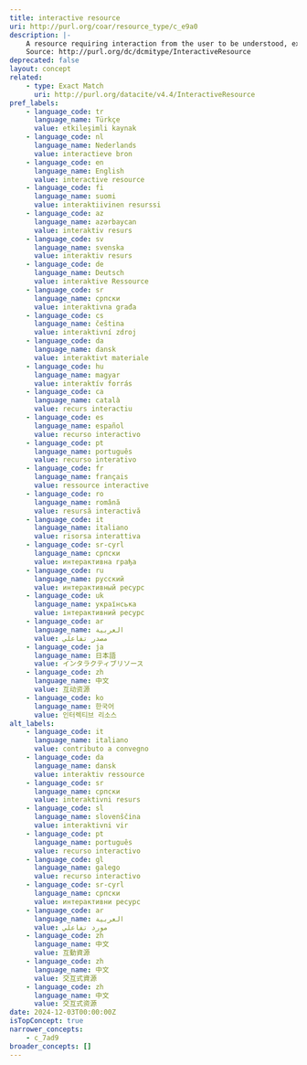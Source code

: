 ```yaml
---
title: interactive resource
uri: http://purl.org/coar/resource_type/c_e9a0
description: |-
    A resource requiring interaction from the user to be understood, executed, or experienced. Examples include forms on Web pages, applets, multimedia learning objects, chat services, or virtual reality environments.
    Source: http://purl.org/dc/dcmitype/InteractiveResource
deprecated: false
layout: concept
related:
    - type: Exact Match
      uri: http://purl.org/datacite/v4.4/InteractiveResource
pref_labels:
    - language_code: tr
      language_name: Türkçe
      value: etkileşimli kaynak
    - language_code: nl
      language_name: Nederlands
      value: interactieve bron
    - language_code: en
      language_name: English
      value: interactive resource
    - language_code: fi
      language_name: suomi
      value: interaktiivinen resurssi
    - language_code: az
      language_name: azərbaycan
      value: interaktiv resurs
    - language_code: sv
      language_name: svenska
      value: interaktiv resurs
    - language_code: de
      language_name: Deutsch
      value: interaktive Ressource
    - language_code: sr
      language_name: српски
      value: interaktivna građa
    - language_code: cs
      language_name: čeština
      value: interaktivní zdroj
    - language_code: da
      language_name: dansk
      value: interaktivt materiale
    - language_code: hu
      language_name: magyar
      value: interaktív forrás
    - language_code: ca
      language_name: català
      value: recurs interactiu
    - language_code: es
      language_name: español
      value: recurso interactivo
    - language_code: pt
      language_name: português
      value: recurso interativo
    - language_code: fr
      language_name: français
      value: ressource interactive
    - language_code: ro
      language_name: română
      value: resursă interactivă
    - language_code: it
      language_name: italiano
      value: risorsa interattiva
    - language_code: sr-cyrl
      language_name: српски
      value: интерактивна грађа
    - language_code: ru
      language_name: русский
      value: интерактивный ресурс
    - language_code: uk
      language_name: українська
      value: інтерактивний ресурс
    - language_code: ar
      language_name: العربية
      value: مصدر تفاعلي
    - language_code: ja
      language_name: 日本語
      value: インタラクティブリソース
    - language_code: zh
      language_name: 中文
      value: 互动资源
    - language_code: ko
      language_name: 한국어
      value: 인터렉티브 리소스
alt_labels:
    - language_code: it
      language_name: italiano
      value: contributo a convegno
    - language_code: da
      language_name: dansk
      value: interaktiv ressource
    - language_code: sr
      language_name: српски
      value: interaktivni resurs
    - language_code: sl
      language_name: slovenščina
      value: interaktivni vir
    - language_code: pt
      language_name: português
      value: recurso interactivo
    - language_code: gl
      language_name: galego
      value: recurso interactivo
    - language_code: sr-cyrl
      language_name: српски
      value: интерактивни ресурс
    - language_code: ar
      language_name: العربية
      value: مورد تفاعلي
    - language_code: zh
      language_name: 中文
      value: 互動資源
    - language_code: zh
      language_name: 中文
      value: 交互式資源
    - language_code: zh
      language_name: 中文
      value: 交互式资源
date: 2024-12-03T00:00:00Z
isTopConcept: true
narrower_concepts:
    - c_7ad9
broader_concepts: []
---
```


